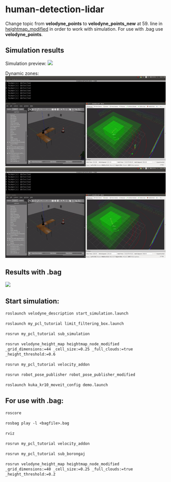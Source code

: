 # human-detection-lidar

Change topic from **velodyne_points** to **velodyne_points_new** at 59. line in [heightmap_modified](https://github.com/2sin2x/human-detection-lidar/blob/master/velodyne_height_map-master/src/heightmap_modified.cpp) in order to work with simulation. For use with .bag use **velodyne_points**.

## Simulation results
Simulation preview:
![](simulacija1.gif)

Dynamic zones:
![](dynamic_zone1.gif)
![](dynamic_zone2.gif)


## Results with .bag
![](borongaj.gif)


## Start simulation:

```
roslaunch velodyne_description start_simulation.launch

roslaunch my_pcl_tutorial limit_filtering_box.launch 

rosrun my_pcl_tutorial sub_simulation

rosrun velodyne_height_map heightmap_node_modified _grid_dimensions:=44 _cell_size:=0.25 _full_clouds:=true _height_threshold:=0.6

rosrun my_pcl_tutorial velocity_addon

rosrun robot_pose_publisher robot_pose_publisher_modified

roslaunch kuka_kr10_moveit_config demo.launch
```

## For use with .bag:

```
roscore

rosbag play -l <bagfile>.bag

rviz

rosrun my_pcl_tutorial velocity_addon

rosrun my_pcl_tutorial sub_borongaj

rosrun velodyne_height_map heightmap_node_modified _grid_dimensions:=40 _cell_size:=0.25 _full_clouds:=true _height_threshold:=0.2
```
